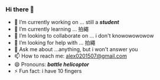 ### Hi there 👋

<!--
**alexthebigpp/alexthebigpp** is a ✨ _special_ ✨ repository because its `README.md` (this file) appears on your GitHub profile.

Here are some ideas to get you started:

- 🔭 I’m currently working on ... still a student
- 🌱 I’m currently learning ... 拍繩
- 👯 I’m looking to collaborate on ... i don't knowowowowow
- 🤔 I’m looking for help with ... 拍繩
- 💬 Ask me about ...anything, but i won't answer you
- 📫 How to reach me: alex0201507@gmail.com
- 😄 Pronouns: battle helicoptor
- ⚡ Fun fact: i have 10 fingers
-->
- 🔭 I’m currently working on ... still a ***student***
- 🌱 I’m currently learning ... 拍繩
- 👯 I’m looking to collaborate on ... i don't knowowowowow
- 🤔 I’m looking for help with ... 拍繩
- 💬 Ask me about ...anything, but i won't answer you
- 📫 How to reach me: alex0201507@gmail.com
- 😄 Pronouns: ***battle helicoptor***
- ⚡ Fun fact: i have 10 fingers
